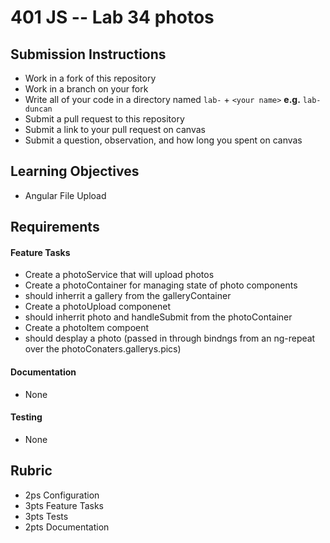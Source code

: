 401 JS --  Lab 34 photos
===

## Submission Instructions
  * Work in a fork of this repository
  * Work in a branch on your fork
  * Write all of your code in a directory named `lab-` + `<your name>` **e.g.** `lab-duncan`
  * Submit a pull request to this repository
  * Submit a link to your pull request on canvas
  * Submit a question, observation, and how long you spent on canvas  
  
## Learning Objectives  
* Angular File Upload

## Requirements  
#### Feature Tasks  
* Create a photoService that will upload photos
* Create a photoContainer for managing state of photo components
 * should inherrit a gallery from the galleryContainer
* Create a photoUpload componenet 
 * should inherrit photo and handleSubmit from the photoContainer
* Create a photoItem compoent
 * should desplay a photo (passed in through bindngs from an ng-repeat over the photoConaters.gallerys.pics)
 
####  Documentation  
* None

#### Testing  
* None

## Rubric  
* 2ps Configuration
* 3pts Feature Tasks
* 3pts Tests
* 2pts Documentation

<!-- links --> 
